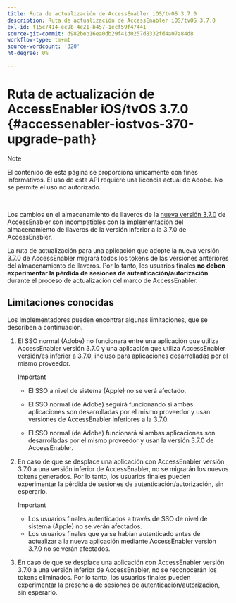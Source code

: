 ```yaml
---
title: Ruta de actualización de AccessEnabler iOS/tvOS 3.7.0
description: Ruta de actualización de AccessEnabler iOS/tvOS 3.7.0
exl-id: f15c7414-ec9b-4e21-b457-1ecf59f47441
source-git-commit: d982beb16ea0db29f41d0257d8332fd4a07a84d8
workflow-type: tm+mt
source-wordcount: '320'
ht-degree: 0%

---
```


# Ruta de actualización de AccessEnabler iOS/tvOS 3.7.0 {#accessenabler-iostvos-370-upgrade-path}

>[!NOTE]
>
>El contenido de esta página se proporciona únicamente con fines informativos. El uso de esta API requiere una licencia actual de Adobe. No se permite el uso no autorizado.

</br>

Los cambios en el almacenamiento de llaveros de la [nueva versión 3.7.0](/help/authentication/notes-releases/authn-rn-ios-tvos-370.md) de AccessEnabler son incompatibles con la implementación del almacenamiento de llaveros de la versión inferior a la 3.7.0 de AccessEnabler.

La ruta de actualización para una aplicación que adopte la nueva versión 3.7.0 de AccessEnabler migrará todos los tokens de las versiones anteriores del almacenamiento de llaveros. Por lo tanto, los usuarios finales **no deben experimentar la pérdida de sesiones de autenticación/autorización** durante el proceso de actualización del marco de AccessEnabler.

## Limitaciones conocidas

Los implementadores pueden encontrar algunas limitaciones, que se describen a continuación.


1. El SSO normal (Adobe) no funcionará entre una aplicación que utiliza AccessEnabler versión 3.7.0 y una aplicación que utiliza AccessEnabler versión/es inferior a 3.7.0, incluso para aplicaciones desarrolladas por el mismo proveedor.

   >[!IMPORTANT]
   >
   >* El SSO a nivel de sistema (Apple) no se verá afectado.
   >
   >* El SSO normal (de Adobe) seguirá funcionando si ambas aplicaciones son desarrolladas por el mismo proveedor y usan versiones de AccessEnabler inferiores a la 3.7.0.
   >
   >* El SSO normal (de Adobe) funcionará si ambas aplicaciones son desarrolladas por el mismo proveedor y usan la versión 3.7.0 de AccessEnabler.


1. En caso de que se desplace una aplicación con AccessEnabler versión 3.7.0 a una versión inferior de AccessEnabler, no se migrarán los nuevos tokens generados. Por lo tanto, los usuarios finales pueden experimentar la pérdida de sesiones de autenticación/autorización, sin esperarlo.

   >[!IMPORTANT]
   >
   >* Los usuarios finales autenticados a través de SSO de nivel de sistema (Apple) no se verán afectados.
   >* Los usuarios finales que ya se habían autenticado antes de actualizar a la nueva aplicación mediante AccessEnabler versión 3.7.0 no se verán afectados.

1. En caso de que se desplace una aplicación con AccessEnabler versión 3.7.0 a una versión inferior de AccessEnabler, no se reconocerán los tokens eliminados. Por lo tanto, los usuarios finales pueden experimentar la presencia de sesiones de autenticación/autorización, sin esperarlo.
